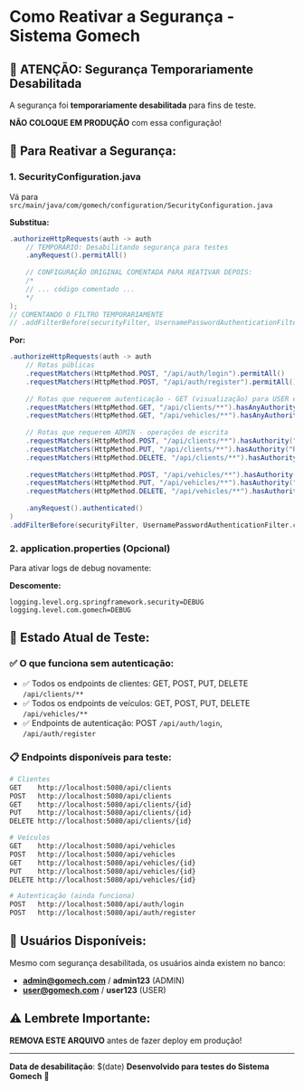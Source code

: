 # Como Reativar a Segurança - Sistema Gomech

## 🚨 ATENÇÃO: Segurança Temporariamente Desabilitada

A segurança foi **temporariamente desabilitada** para fins de teste. 

**NÃO COLOQUE EM PRODUÇÃO** com essa configuração!

## 🔧 Para Reativar a Segurança:

### 1. SecurityConfiguration.java

Vá para `src/main/java/com/gomech/configuration/SecurityConfiguration.java`

**Substitua:**
```java
.authorizeHttpRequests(auth -> auth
    // TEMPORÁRIO: Desabilitando segurança para testes
    .anyRequest().permitAll()
    
    // CONFIGURAÇÃO ORIGINAL COMENTADA PARA REATIVAR DEPOIS:
    /*
    // ... código comentado ...
    */
);
// COMENTANDO O FILTRO TEMPORARIAMENTE
// .addFilterBefore(securityFilter, UsernamePasswordAuthenticationFilter.class);
```

**Por:**
```java
.authorizeHttpRequests(auth -> auth
    // Rotas públicas
    .requestMatchers(HttpMethod.POST, "/api/auth/login").permitAll()
    .requestMatchers(HttpMethod.POST, "/api/auth/register").permitAll()
    
    // Rotas que requerem autenticação - GET (visualização) para USER e ADMIN
    .requestMatchers(HttpMethod.GET, "/api/clients/**").hasAnyAuthority("ROLE_USER", "ROLE_ADMIN")
    .requestMatchers(HttpMethod.GET, "/api/vehicles/**").hasAnyAuthority("ROLE_USER", "ROLE_ADMIN")
    
    // Rotas que requerem ADMIN - operações de escrita
    .requestMatchers(HttpMethod.POST, "/api/clients/**").hasAuthority("ROLE_ADMIN")
    .requestMatchers(HttpMethod.PUT, "/api/clients/**").hasAuthority("ROLE_ADMIN")
    .requestMatchers(HttpMethod.DELETE, "/api/clients/**").hasAuthority("ROLE_ADMIN")
    
    .requestMatchers(HttpMethod.POST, "/api/vehicles/**").hasAuthority("ROLE_ADMIN")
    .requestMatchers(HttpMethod.PUT, "/api/vehicles/**").hasAuthority("ROLE_ADMIN")
    .requestMatchers(HttpMethod.DELETE, "/api/vehicles/**").hasAuthority("ROLE_ADMIN")
    
    .anyRequest().authenticated()
)
.addFilterBefore(securityFilter, UsernamePasswordAuthenticationFilter.class);
```

### 2. application.properties (Opcional)

Para ativar logs de debug novamente:

**Descomente:**
```properties
logging.level.org.springframework.security=DEBUG
logging.level.com.gomech=DEBUG
```

## 🧪 Estado Atual de Teste:

### ✅ O que funciona sem autenticação:
- ✅ Todos os endpoints de clientes: GET, POST, PUT, DELETE `/api/clients/**`
- ✅ Todos os endpoints de veículos: GET, POST, PUT, DELETE `/api/vehicles/**`
- ✅ Endpoints de autenticação: POST `/api/auth/login`, `/api/auth/register`

### 📋 Endpoints disponíveis para teste:

```bash
# Clientes
GET    http://localhost:5080/api/clients
POST   http://localhost:5080/api/clients
GET    http://localhost:5080/api/clients/{id}
PUT    http://localhost:5080/api/clients/{id}
DELETE http://localhost:5080/api/clients/{id}

# Veículos
GET    http://localhost:5080/api/vehicles
POST   http://localhost:5080/api/vehicles
GET    http://localhost:5080/api/vehicles/{id}
PUT    http://localhost:5080/api/vehicles/{id}
DELETE http://localhost:5080/api/vehicles/{id}

# Autenticação (ainda funciona)
POST   http://localhost:5080/api/auth/login
POST   http://localhost:5080/api/auth/register
```

## 🔐 Usuários Disponíveis:

Mesmo com segurança desabilitada, os usuários ainda existem no banco:

- **admin@gomech.com** / **admin123** (ADMIN)
- **user@gomech.com** / **user123** (USER)

## ⚠️ Lembrete Importante:

**REMOVA ESTE ARQUIVO** antes de fazer deploy em produção!

---

**Data de desabilitação**: $(date)
**Desenvolvido para testes do Sistema Gomech** 🔧 
